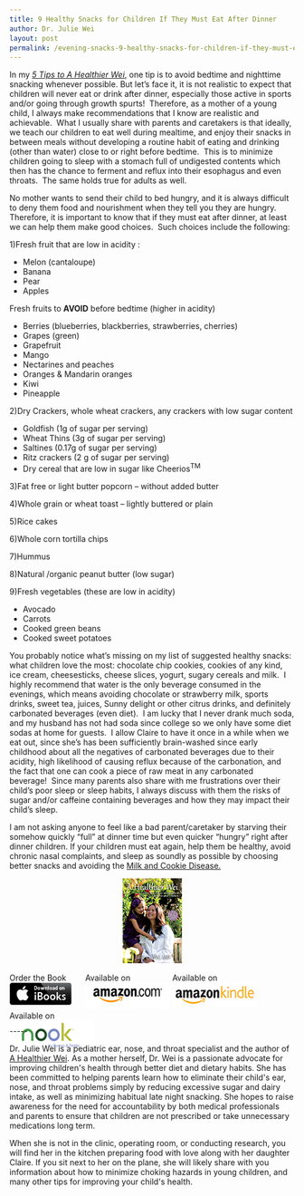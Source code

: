 ```yaml
---
title: 9 Healthy Snacks for Children If They Must Eat After Dinner
author: Dr. Julie Wei
layout: post
permalink: /evening-snacks-9-healthy-snacks-for-children-if-they-must-eat-after-dinner/
---
```

In my [*5 Tips to A Healthier Wei*][1], one tip is to avoid bedtime and nighttime snacking whenever possible. But let’s face it, it is not realistic to expect that children will never eat or drink after dinner, especially those active in sports and/or going through growth spurts!  Therefore, as a mother of a young child, I always make recommendations that I know are realistic and achievable.  What I usually share with parents and caretakers is that ideally, we teach our children to eat well during mealtime, and enjoy their snacks in between meals without developing a routine habit of eating and drinking (other than water) close to or right before bedtime.  This is to minimize children going to sleep with a stomach full of undigested contents which then has the chance to ferment and reflux into their esophagus and even throats.  The same holds true for adults as well.

No mother wants to send their child to bed hungry, and it is always difficult to deny them food and nourishment when they tell you they are hungry. Therefore, it is important to know that if they must eat after dinner, at least we can help them make good choices.  Such choices include the following:

1)Fresh fruit that are low in acidity :

  * Melon (cantaloupe)
  * Banana
  * Pear
  * Apples

Fresh fruits to **AVOID** before bedtime (higher in acidity)

  * Berries (blueberries, blackberries, strawberries, cherries)
  * Grapes (green)
  * Grapefruit
  * Mango
  * Nectarines and peaches
  * Oranges & Mandarin oranges
  * Kiwi
  * Pineapple

2)Dry Crackers, whole wheat crackers, any crackers with low sugar content

  * Goldfish (1g of sugar per serving)
  * Wheat Thins (3g of sugar per serving)
  * Saltines (0.17g of sugar per serving)
  * Ritz crackers (2 g of sugar per serving)
  * Dry cereal that are low in sugar like Cheerios<sup>TM</sup>

3)Fat free or light butter popcorn – without added butter

4)Whole grain or wheat toast – lightly buttered or plain

5)Rice cakes

6)Whole corn tortilla chips

7)Hummus

8)Natural /organic peanut butter (low sugar)

9)Fresh vegetables (these are low in acidity)

  * Avocado
  * Carrots
  * Cooked green beans
  * Cooked sweet potatoes

You probably notice what’s missing on my list of suggested healthy snacks: what children love the most: chocolate chip cookies, cookies of any kind, ice cream, cheesesticks, cheese slices, yogurt, sugary cereals and milk.  I highly recommend that water is the only beverage consumed in the evenings, which means avoiding chocolate or strawberry milk, sports drinks, sweet tea, juices, Sunny delight or other citrus drinks, and definitely carbonated beverages (even diet).  I am lucky that I never drank much soda, and my husband has not had soda since college so we only have some diet sodas at home for guests.  I allow Claire to have it once in a while when we eat out, since she’s has been sufficiently brain-washed since early childhood about all the negatives of carbonated beverages due to their acidity, high likelihood of causing reflux because of the carbonation, and the fact that one can cook a piece of raw meat in any carbonated beverage!  Since many parents also share with me frustrations over their child’s poor sleep or sleep habits, I always discuss with them the risks of sugar and/or caffeine containing beverages and how they may impact their child’s sleep.

I am not asking anyone to feel like a bad parent/caretaker by starving their somehow quickly “full” at dinner time but even quicker “hungry” right after dinner children. If your children must eat again, help them be healthy, avoid chronic nasal complaints, and sleep as soundly as possible by choosing better snacks and avoiding the [Milk and Cookie Disease.][2]

<span style="width:105px;display:table;margin:0 auto;"><a href="the-book/"><img src="/wp-content/uploads/2014/04/AHealthierWei_cover_150.png" /></a></span>

<p style="height:80px">
  <span style="width:130px;display:inline-block;vertical-align:top;"> Order the Book <a href="https://itunes.apple.com/us/book/a-healthier-wei/id806784060?ls=1&mt=11#" target="_blank" > <img class="size-full wp-image-944" alt="Apple iBooks" title="Apple iBooks" src="/wp-content/uploads/2014/02/Download_on_iBooks_Badge_US-UK_110x40_090513.png" width="110" height="40" /></a> </span> <span style="width:150px;display:inline-block;vertical-align:top;">Available on <a href="http://amzn.to/1fSNqeb" target="_blank" > <img class="size-full wp-image-945" alt="Amazon.com" title="Amazon.com" src="/wp-content/uploads/2014/02/amazon_com_logo_160.jpg" width="160" height="47" /> </a> </span> <span  style="width:150px;display:inline-block;vertical-align:top;">Available on <a href="http://amzn.to/1eHEfNl" target="_blank" > <img class="size-full wp-image-946" alt="Amazon Kindle" title="Amazon Kindle" src="/wp-content/uploads/2014/02/kindle_logo_160.jpg" width="160" height="43" /> </a> </span> <span style="width:150px;display:inline-block;vertical-align:top;">Available on <a href="http://www.barnesandnoble.com/w/a-healthier-wei-julie-wei/1118260302?ean=2940148244592&itm=1&usri=2940148244592" target="_blank" > <img class="size-full wp-image-947" alt="Nook" title="Nook" src="/wp-content/uploads/2014/02/nook_logo_160.png" width="160" height="52" /></a> </span>
</p>

\-----

Dr. Julie Wei is a pediatric ear, nose, and throat specialist and the author of [A Healthier Wei][3]. As a mother herself, Dr. Wei is a passionate advocate for improving children's health through better diet and dietary habits. She has been committed to helping parents learn how to eliminate their child's ear, nose, and throat problems simply by reducing excessive sugar and dairy intake, as well as minimizing habitual late night snacking. She hopes to raise awareness for the need for accountability by both medical professionals and parents to ensure that children are not prescribed or take unnecessary medications long term. 

When she is not in the clinic, operating room, or conducting research, you will find her in the kitchen preparing food with love along with her daughter Claire. If you sit next to her on the plane, she will likely share with you information about how to minimize choking hazards in young children, and many other tips for improving your child's health.

 [1]: 5-tips/ "5 Tips to A Healthier Wei"
 [2]: media-coverage/ "Media Coverage"
 [3]: the-book